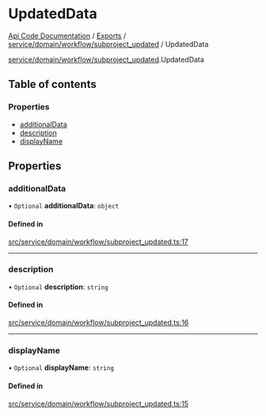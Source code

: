 # UpdatedData
 
[Api Code Documentation](../README.md) / [Exports](../modules.md) / [service/domain/workflow/subproject\_updated](../modules/service_domain_workflow_subproject_updated.md) / UpdatedData

[service/domain/workflow/subproject\_updated](../modules/service_domain_workflow_subproject_updated.md).UpdatedData

## Table of contents

### Properties

- [additionalData](service_domain_workflow_subproject_updated.UpdatedData.md#additionaldata)
- [description](service_domain_workflow_subproject_updated.UpdatedData.md#description)
- [displayName](service_domain_workflow_subproject_updated.UpdatedData.md#displayname)

## Properties

### additionalData

• `Optional` **additionalData**: `object`

#### Defined in

[src/service/domain/workflow/subproject_updated.ts:17](https://github.com/openkfw/TruBudget/blob/d07ad94/api/src/service/domain/workflow/subproject_updated.ts#L17)

___

### description

• `Optional` **description**: `string`

#### Defined in

[src/service/domain/workflow/subproject_updated.ts:16](https://github.com/openkfw/TruBudget/blob/d07ad94/api/src/service/domain/workflow/subproject_updated.ts#L16)

___

### displayName

• `Optional` **displayName**: `string`

#### Defined in

[src/service/domain/workflow/subproject_updated.ts:15](https://github.com/openkfw/TruBudget/blob/d07ad94/api/src/service/domain/workflow/subproject_updated.ts#L15)
